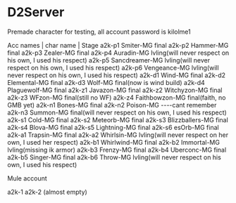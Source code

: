 # D2Server
Premade character for testing, all account password is kilolme1

Acc names | char name			| Stage
a2k-p1		Smiter-MG				final
a2k-p2		Hammer-MG				final
a2k-p3		Zealer-MG				final
a2k-p4		Auradin-MG				lvling(will never respect on his own, I used his respect)
a2k-p5		Sancdreamer-MG			lvling(will never respect on his own, I used his respect)
a2k-p6		Vengeance-MG			lvling(will never respect on his own, I used his respect)
a2k-d1		Wind-MG					final
a2k-d2		Elemental-MG			final
a2k-d3		Wolf-MG					final(now is wind build)
a2k-d4		Plaguewolf-MG			final
a2k-z1		Javazon-MG				final
a2k-z2		Witchyzon-MG			final
a2k-z3		WFzon-MG				final(still no WF)
a2k-z4		Faithbowzon-MG			final(faith, no GMB yet)
a2k-n1		Bones-MG				final
a2k-n2		Poison-MG				----cant remember
a2k-n3		Summon-MG				final(will never respect on his own, I used his respect)
a2k-s1		Cold-MG					final
a2k-s2		Meteorb-MG				final
a2k-s3		Blizzballers-MG			final
a2k-s4		Blova-MG				final
a2k-s5		Lightning-MG			final
a2k-s6		esOrb-MG				final
a2k-a1		Trapsin-MG				final
a2k-a2		Whirlsin-MG				lvling(will never respect on her own, I used her respect)
a2k-b1		Whirlwind-MG			final
a2k-b2		Immortal-MG				lvling(missing ik armor)
a2k-b3		Frenzy-MG				final
a2k-b4		Uberconc-MG				final
a2k-b5		Singer-MG				final
a2k-b6		Throw-MG				lvling(will never respect on his own, I used his respect)

Mule account

a2k-1
a2k-2 (almost empty)
